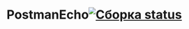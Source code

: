 # PostmanEcho[![Сборка status](https://ci.appveyor.com/api/projects/status/5b15tjpjt5uo8j8y?svg=true)](https://ci.appveyor.com/project/Marina1977D/postmanecho)
